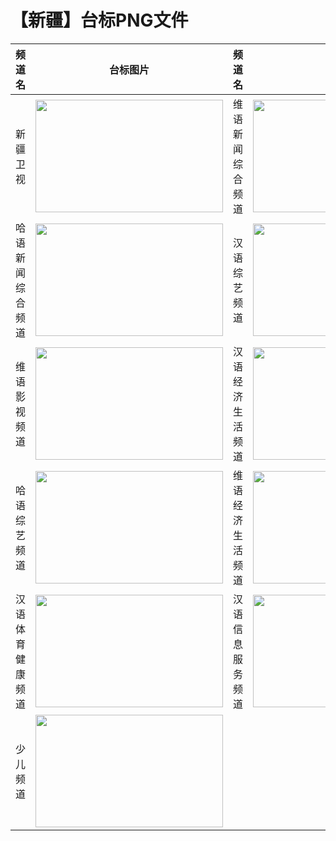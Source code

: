 # 【新疆】台标PNG文件
|频道名|台标图片|频道名|台标图片|
|:---|:---:|:---|:---:|
|新疆卫视|<img src="https://raw.githubusercontent.com/taksssss/TVlogo/main/img/Xinjiang.png" width="300" height="180">|维语新闻综合频道|<img src="https://raw.githubusercontent.com/taksssss/TVlogo/main/img/Xinjiang1.png" width="300" height="180">|
|哈语新闻综合频道|<img src="https://raw.githubusercontent.com/taksssss/TVlogo/main/img/Xinjiang2.png" width="300" height="180">|汉语综艺频道|<img src="https://raw.githubusercontent.com/taksssss/TVlogo/main/img/Xinjiang3.png" width="300" height="180">|
|维语影视频道|<img src="https://raw.githubusercontent.com/taksssss/TVlogo/main/img/Xinjiang4.png" width="300" height="180">|汉语经济生活频道|<img src="https://raw.githubusercontent.com/taksssss/TVlogo/main/img/Xinjiang4.png" width="300" height="180">|
|哈语综艺频道|<img src="https://raw.githubusercontent.com/taksssss/TVlogo/main/img/Xinjiang6.png" width="300" height="180">|维语经济生活频道|<img src="https://raw.githubusercontent.com/taksssss/TVlogo/main/img/Xinjiang5.png" width="300" height="180">|
|汉语体育健康频道|<img src="https://raw.githubusercontent.com/taksssss/TVlogo/main/img/Xinjiang8.png" width="300" height="180">|汉语信息服务频道|<img src="https://raw.githubusercontent.com/taksssss/TVlogo/main/img/Xinjiang7.png" width="300" height="180">|
|少儿频道|<img src="https://raw.githubusercontent.com/taksssss/TVlogo/main/img/Xinjiang10.png" width="300" height="180">|
